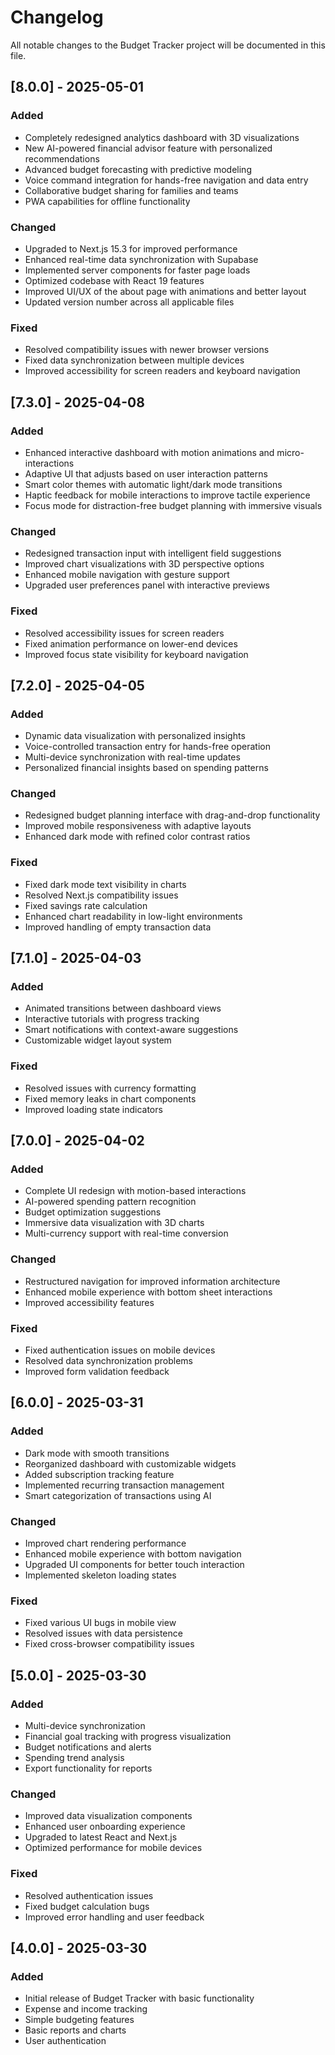 # Changelog

All notable changes to the Budget Tracker project will be documented in this file.

## [8.0.0] - 2025-05-01

### Added
- Completely redesigned analytics dashboard with 3D visualizations
- New AI-powered financial advisor feature with personalized recommendations
- Advanced budget forecasting with predictive modeling
- Voice command integration for hands-free navigation and data entry
- Collaborative budget sharing for families and teams
- PWA capabilities for offline functionality

### Changed
- Upgraded to Next.js 15.3 for improved performance
- Enhanced real-time data synchronization with Supabase
- Implemented server components for faster page loads
- Optimized codebase with React 19 features
- Improved UI/UX of the about page with animations and better layout
- Updated version number across all applicable files

### Fixed
- Resolved compatibility issues with newer browser versions
- Fixed data synchronization between multiple devices
- Improved accessibility for screen readers and keyboard navigation

## [7.3.0] - 2025-04-08

### Added
- Enhanced interactive dashboard with motion animations and micro-interactions
- Adaptive UI that adjusts based on user interaction patterns
- Smart color themes with automatic light/dark mode transitions
- Haptic feedback for mobile interactions to improve tactile experience
- Focus mode for distraction-free budget planning with immersive visuals

### Changed
- Redesigned transaction input with intelligent field suggestions
- Improved chart visualizations with 3D perspective options
- Enhanced mobile navigation with gesture support
- Upgraded user preferences panel with interactive previews

### Fixed
- Resolved accessibility issues for screen readers
- Fixed animation performance on lower-end devices
- Improved focus state visibility for keyboard navigation

## [7.2.0] - 2025-04-05

### Added
- Dynamic data visualization with personalized insights
- Voice-controlled transaction entry for hands-free operation
- Multi-device synchronization with real-time updates
- Personalized financial insights based on spending patterns

### Changed
- Redesigned budget planning interface with drag-and-drop functionality
- Improved mobile responsiveness with adaptive layouts
- Enhanced dark mode with refined color contrast ratios

### Fixed
- Fixed dark mode text visibility in charts
- Resolved Next.js compatibility issues
- Fixed savings rate calculation
- Enhanced chart readability in low-light environments
- Improved handling of empty transaction data

## [7.1.0] - 2025-04-03

### Added
- Animated transitions between dashboard views
- Interactive tutorials with progress tracking
- Smart notifications with context-aware suggestions
- Customizable widget layout system

### Fixed
- Resolved issues with currency formatting
- Fixed memory leaks in chart components
- Improved loading state indicators

## [7.0.0] - 2025-04-02

### Added
- Complete UI redesign with motion-based interactions
- AI-powered spending pattern recognition
- Budget optimization suggestions
- Immersive data visualization with 3D charts
- Multi-currency support with real-time conversion

### Changed
- Restructured navigation for improved information architecture
- Enhanced mobile experience with bottom sheet interactions
- Improved accessibility features

### Fixed
- Fixed authentication issues on mobile devices
- Resolved data synchronization problems
- Improved form validation feedback

## [6.0.0] - 2025-03-31

### Added
- Dark mode with smooth transitions
- Reorganized dashboard with customizable widgets
- Added subscription tracking feature
- Implemented recurring transaction management
- Smart categorization of transactions using AI

### Changed
- Improved chart rendering performance
- Enhanced mobile experience with bottom navigation
- Upgraded UI components for better touch interaction
- Implemented skeleton loading states

### Fixed
- Fixed various UI bugs in mobile view
- Resolved issues with data persistence
- Fixed cross-browser compatibility issues

## [5.0.0] - 2025-03-30

### Added
- Multi-device synchronization
- Financial goal tracking with progress visualization
- Budget notifications and alerts
- Spending trend analysis
- Export functionality for reports

### Changed
- Improved data visualization components
- Enhanced user onboarding experience
- Upgraded to latest React and Next.js
- Optimized performance for mobile devices

### Fixed
- Resolved authentication issues
- Fixed budget calculation bugs
- Improved error handling and user feedback

## [4.0.0] - 2025-03-30

### Added
- Initial release of Budget Tracker with basic functionality
- Expense and income tracking
- Simple budgeting features
- Basic reports and charts
- User authentication 